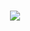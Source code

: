 <h1 align="center">
  <a href="https://git.io/typing-svg">
    <img src="https://readme-typing-svg.herokuapp.com?font=Comfortaa&color=F74415&center=true&lines=Salut+%2Cje+m'appelle+Dominick!;Je+suis+%C3%A9tudiant+en+IT;Bienvenue+sur+mon+profile">
  </a>
</h1>